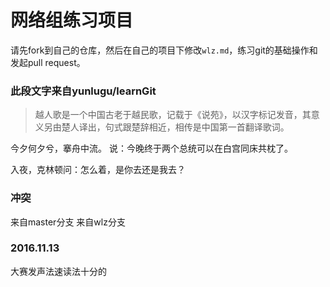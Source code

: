 # 网络组练习项目

请先fork到自己的仓库，然后在自己的项目下修改`wlz.md`，练习git的基础操作和发起pull request。


### 此段文字来自yunlugu/learnGit

>越人歌是一个中国古老于越民歌，记载于《说苑》，以汉字标记发音，其意义另由楚人译出，句式跟楚辞相近，相传是中国第一首翻译歌词。

今夕何夕兮，搴舟中流。
说：今晚终于两个总统可以在白宫同床共枕了。

入夜，克林顿问：怎么着，是你去还是我去？

### 冲突

来自master分支
来自wlz分支

### 2016.11.13

大赛发声法速读法十分的

